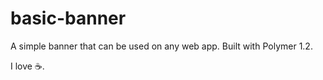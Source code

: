 # basic-banner

A simple banner that can be used on any web app. Built with Polymer 1.2.

I love :coffee:.
